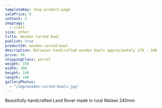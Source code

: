 ```yaml
---
templateKey: shop-product-page
salePrice: 0
inStock: 5
shoptags:
  - craft
size: other
title: Wooden Carved Bowl
publish: true
productId: wooden-carved-bowl
description: Malawian handcrafted wooden bowls approximately 170 - 240 mm
price: 50
shippingClass: parcel
weight: 350
width: 300
height: 100
length: 100
galleryPhotos:
  - "/img/wooden-carved-bowls.jpg"
---
```


Beautifully handcrafted Land Rover made in rural Malawi 240mm
